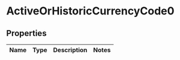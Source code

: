 
# ActiveOrHistoricCurrencyCode0

## Properties
Name | Type | Description | Notes
------------ | ------------- | ------------- | -------------



